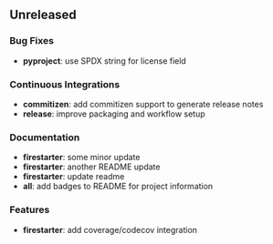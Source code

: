 ## Unreleased

### Bug Fixes

- **pyproject**: use SPDX string for license field

### Continuous Integrations

- **commitizen**: add commitizen support to generate release notes
- **release**: improve packaging and workflow setup

### Documentation

- **firestarter**: some minor update
- **firestarter**: another README update
- **firestarter**: update readme
- **all**: add badges to README for project information

### Features

- **firestarter**: add coverage/codecov integration
